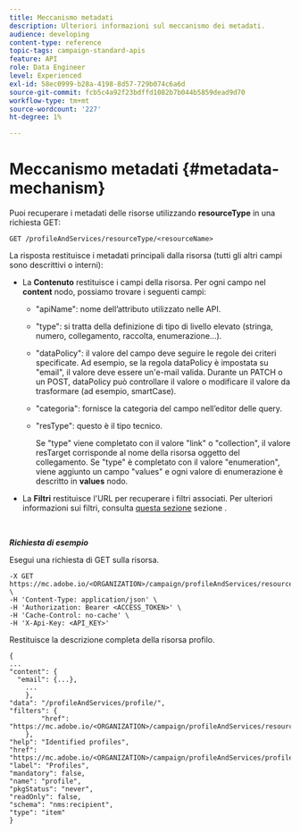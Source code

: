 ```yaml
---
title: Meccanismo metadati
description: Ulteriori informazioni sul meccanismo dei metadati.
audience: developing
content-type: reference
topic-tags: campaign-standard-apis
feature: API
role: Data Engineer
level: Experienced
exl-id: 58ec0999-b28a-4198-8d57-729b074c6a6d
source-git-commit: fcb5c4a92f23bdffd1082b7b044b5859dead9d70
workflow-type: tm+mt
source-wordcount: '227'
ht-degree: 1%

---
```


# Meccanismo metadati {#metadata-mechanism}

Puoi recuperare i metadati delle risorse utilizzando **resourceType** in una richiesta GET:

`GET /profileAndServices/resourceType/<resourceName>`

La risposta restituisce i metadati principali dalla risorsa (tutti gli altri campi sono descrittivi o interni):

* La **Contenuto** restituisce i campi della risorsa. Per ogni campo nel **content** nodo, possiamo trovare i seguenti campi:

   * &quot;apiName&quot;: nome dell’attributo utilizzato nelle API.
   * &quot;type&quot;: si tratta della definizione di tipo di livello elevato (stringa, numero, collegamento, raccolta, enumerazione...).
   * &quot;dataPolicy&quot;: il valore del campo deve seguire le regole dei criteri specificate. Ad esempio, se la regola dataPolicy è impostata su &quot;email&quot;, il valore deve essere un&#39;e-mail valida. Durante un PATCH o un POST, dataPolicy può controllare il valore o modificare il valore da trasformare (ad esempio, smartCase).
   * &quot;categoria&quot;: fornisce la categoria del campo nell’editor delle query.
   * &quot;resType&quot;: questo è il tipo tecnico.

      Se &quot;type&quot; viene completato con il valore &quot;link&quot; o &quot;collection&quot;, il valore resTarget corrisponde al nome della risorsa oggetto del collegamento.
Se &quot;type&quot; è completato con il valore &quot;enumeration&quot;, viene aggiunto un campo &quot;values&quot; e ogni valore di enumerazione è descritto in **values** nodo.

* La **Filtri** restituisce l&#39;URL per recuperare i filtri associati. Per ulteriori informazioni sui filtri, consulta [questa sezione](../../api/using/filtering.md) sezione .

<!-- créer une section au même niveau sur les liens -->
<!-- dans l'exemple: birthdate, email +  mettre 2 liens : un de type 1-1 , 1-N
si on prend l'exemple de l'org unit, on aura un bon exemple lien -->
<!-- plus reparler du node Data -->

<br/>

***Richiesta di esempio***

Esegui una richiesta di GET sulla risorsa.

```
-X GET https://mc.adobe.io/<ORGANIZATION>/campaign/profileAndServices/resourceType/profile \
-H 'Content-Type: application/json' \
-H 'Authorization: Bearer <ACCESS_TOKEN>' \
-H 'Cache-Control: no-cache' \
-H 'X-Api-Key: <API_KEY>'
```

Restituisce la descrizione completa della risorsa profilo.

```
{
...
"content": {
  "email": {...},
    ...
    },
"data": "/profileAndServices/profile/",
"filters": {
        "href": "https://mc.adobe.io/<ORGANIZATION>/campaign/profileAndServices/resourceType/<PKEY>"
    },
"help": "Identified profiles",
"href": "https://mc.adobe.io/<ORGANIZATION>/campaign/profileAndServices/profile/metadata",
"label": "Profiles",
"mandatory": false,
"name": "profile",
"pkgStatus": "never",
"readOnly": false,
"schema": "nms:recipient",
"type": "item"
}
```
